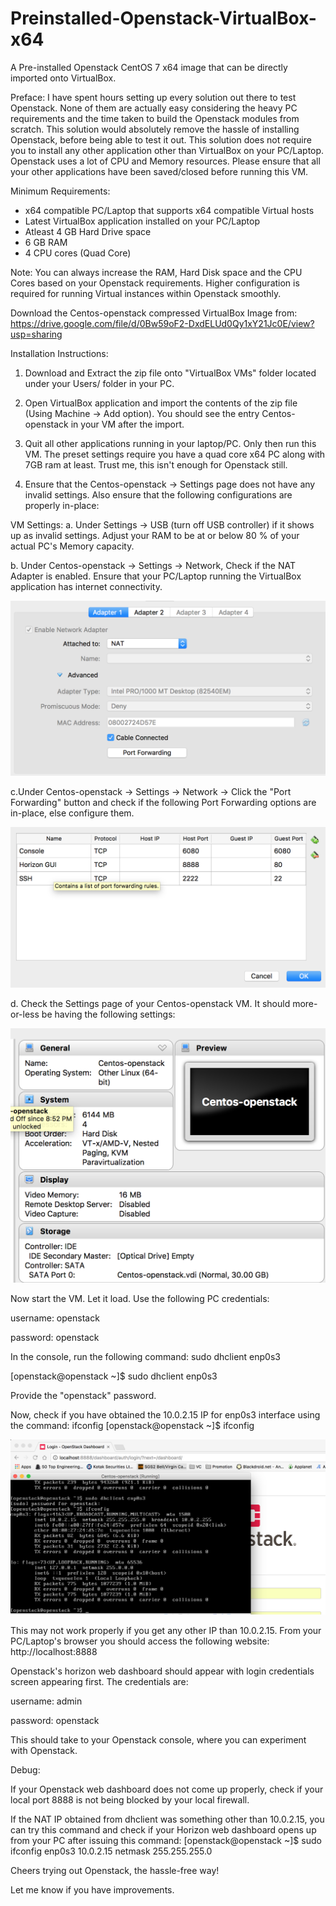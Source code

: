 # Preinstalled-Openstack-VirtualBox-x64
A Pre-installed Openstack CentOS 7 x64 image that can be directly imported onto VirtualBox.

Preface:
I have spent hours setting up every solution out there to test Openstack. None of them are actually easy considering the heavy PC requirements and the time taken to build the Openstack modules from scratch. This solution would absolutely remove the hassle of installing Openstack, before being able to test it out. This solution does not require you to install any other application other than VirtualBox on your PC/Laptop. Openstack uses a lot of CPU and Memory resources. Please ensure that all  your other applications have been saved/closed before running this VM.


Minimum Requirements:
- x64 compatible PC/Laptop that supports x64 compatible Virtual hosts
- Latest VirtualBox application installed on your PC/Laptop
- Atleast 4 GB Hard Drive space
- 6 GB RAM
- 4 CPU cores (Quad Core)


Note: You can always increase the RAM, Hard Disk space and the CPU Cores based on your Openstack requirements. Higher configuration is required for running Virtual instances within Openstack smoothly.


Download the Centos-openstack compressed VirtualBox Image from: https://drive.google.com/file/d/0Bw59oF2-DxdELUd0Qy1xY21Jc0E/view?usp=sharing


Installation Instructions:
1. Download and Extract the zip file onto "VirtualBox VMs" folder located under your Users/<username> folder in your PC.

2. Open VirtualBox application and import the contents of the zip file (Using Machine -> Add option). You should see the entry Centos-openstack in your VM after the import.

3. Quit all other applications running in your laptop/PC. Only then run this VM. The preset settings require you have a quad core x64 PC along with 7GB ram at least. Trust me, this isn't enough for Openstack still.

4. Ensure that the Centos-openstack -> Settings page does not have any invalid settings. Also ensure that the following configurations are properly in-place:


VM Settings:
a. Under Settings -> USB (turn off USB controller) if it shows up as invalid settings. Adjust your RAM to be at or below 80 % of your actual PC's Memory capacity.


b. Under Centos-openstack -> Settings -> Network, Check if the NAT Adapter is enabled. Ensure that your PC/Laptop running the VirtualBox application has internet connectivity.

![alt tag](https://raw.githubusercontent.com/aswath1991/Preinstalled-Openstack-VirtualBox-x64/master/Requirements/NAT.png)


c.Under Centos-openstack -> Settings -> Network -> Click the "Port Forwarding" button and check if the following Port Forwarding options are in-place, else configure them.

![alt tag](https://raw.githubusercontent.com/aswath1991/Preinstalled-Openstack-VirtualBox-x64/master/Requirements/Port%20Forwarding.png)


d. Check the Settings page of your Centos-openstack VM. It should more-or-less be having the following settings:

![alt tag](https://raw.githubusercontent.com/aswath1991/Preinstalled-Openstack-VirtualBox-x64/master/Requirements/VBox%20Requirements.png)


Now start the VM. Let it load. Use the following PC credentials:

username: openstack

password: openstack


In the console, run the following command: sudo dhclient enp0s3

[openstack@openstack ~]$ sudo dhclient enp0s3

Provide the "openstack" password.

Now, check if you have obtained the 10.0.2.15 IP for enp0s3 interface using the command: ifconfig
[openstack@openstack ~]$ ifconfig

![alt tag](https://raw.githubusercontent.com/aswath1991/Preinstalled-Openstack-VirtualBox-x64/master/Requirements/10.0.2.15%20NAT%20IP.png)


This may not work properly if you get any other IP than 10.0.2.15. From your PC/Laptop's browser you should access the following website: http://localhost:8888

Openstack's horizon web dashboard should appear with login credentials screen appearing first.
The credentials are:

username: admin

password: openstack


This should take to your Openstack console, where you can experiment with Openstack.


Debug:

If your Openstack web dashboard does not come up properly, check if your local port 8888 is not being blocked by your local firewall.

If the NAT IP obtained from dhclient was something other than 10.0.2.15, you can try this command and check if your Horizon web dashboard opens up from your PC after issuing this command:
[openstack@openstack ~]$ sudo ifconfig enp0s3 10.0.2.15 netmask 255.255.255.0


Cheers trying out Openstack, the hassle-free way!

Let me know if you have improvements.
